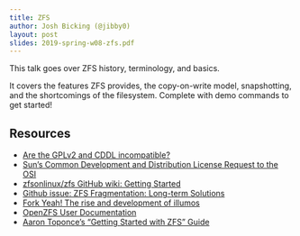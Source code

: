 ```yaml
---
title: ZFS
author: Josh Bicking (@jibby0)
layout: post
slides: 2019-spring-w08-zfs.pdf
---
```


This talk goes over ZFS history, terminology, and basics.

It covers the features ZFS provides, the copy-on-write model, snapshotting, and the shortcomings of the filesystem. Complete with demo commands to get started!

## Resources
- [Are the GPLv2 and CDDL incompatible?](https://blog.hansenpartnership.com/are-gplv2-and-cddl-incompatible/)
- [Sun’s Common Development and Distribution License Request to the OSI](https://lwn.net/Articles/114840/)
- [zfsonlinux/zfs GitHub wiki: Getting Started](https://github.com/zfsonlinux/zfs/wiki/Getting-Started)
- [Github issue: ZFS Fragmentation: Long-term Solutions](https://github.com/zfsonlinux/zfs/issues/3582)
- [Fork Yeah! The rise and development of illumos](https://www.youtube.com/watch?v=-zRN7XLCRhc)
- [OpenZFS User Documentation](http://open-zfs.org/wiki/System_Administration)
- [Aaron Toponce’s “Getting Started with ZFS” Guide](https://pthree.org/2012/04/17/install-zfs-on-debian-gnulinux/)


